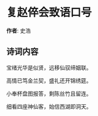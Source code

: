 # 复赵倅会致语口号

**作者**: 史浩

## 诗词内容

宝绪光华是似贤，远移仙驭缔姻联。

高情已笃金兰契，盛礼还开锦绣筵。

小奉杯盘图报答，剩陈丝竹且留连。

细看四座神仙客，始信西湖即洞天。

